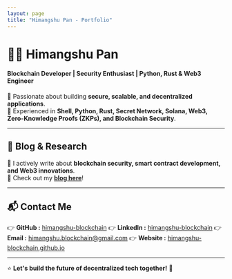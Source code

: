 ```yaml
---
layout: page
title: "Himangshu Pan - Portfolio"
---
```


# 👨‍💻 Himangshu Pan  
#### Blockchain Developer | Security Enthusiast | Python, Rust & Web3 Engineer  

🚀 Passionate about building **secure, scalable, and decentralized applications**.  
🔗 Experienced in **Shell, Python, Rust, Secret Network, Solana, Web3, Zero-Knowledge Proofs (ZKPs), and Blockchain Security**.

---

## 📢 Blog & Research  
📖 I actively write about **blockchain security, smart contract development, and Web3 innovations**.  
📝 Check out my **[blog here](https://himangshu-blockchain.github.io/blog)**!  

---

## 📬 Contact Me
👉 **GitHub   :** [himangshu-blockchain](https://github.com/himangshu-blockchain)
👉 **LinkedIn :** [himangshu-blockchain](https://www.linkedin.com/in/himangshu-blockchain/)
👉 **Email    :** [himangshu.blockchain@gmail.com](mailto:himangshu.blockchain@gmail.com)
👉 **Website  :** [himangshu-blockchain.github.io](https://himangshu-blockchain.github.io)    

---

⭐ **Let's build the future of decentralized tech together!** 🚀  

